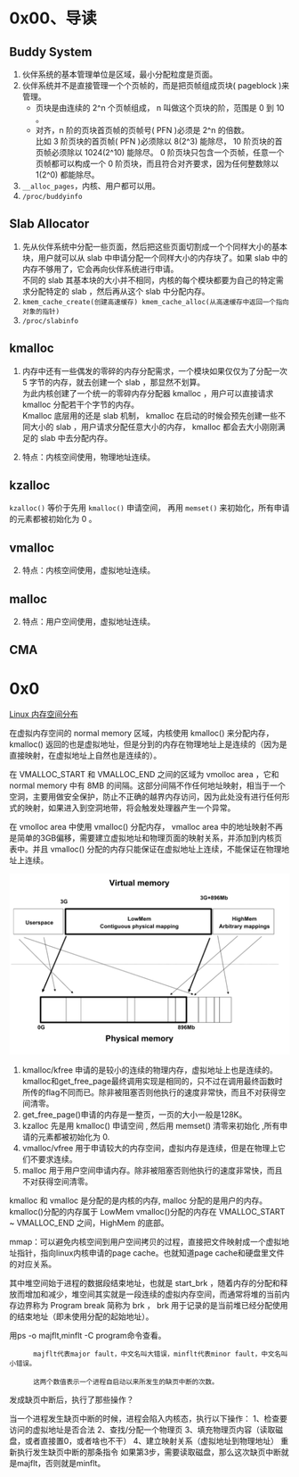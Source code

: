 # 0x00、导读

## Buddy System

1. 伙伴系统的基本管理单位是区域，最小分配粒度是页面。
2. 伙伴系统并不是直接管理一个个页帧的，而是把页帧组成页块( pageblock )来管理。
    - 页块是由连续的 2^n 个页帧组成， n 叫做这个页块的阶，范围是 0 到 10 。
    - 对齐，n 阶的页块首页帧的页帧号( PFN )必须是 2^n 的倍数。  
        比如 3 阶页块的首页帧( PFN )必须除以 8(2^3) 能除尽， 10 阶页块的首页帧必须除以 1024(2^10) 能除尽。 0 阶页块只包含一个页帧，任意一个页帧都可以构成一个 0 阶页块，而且符合对齐要求，因为任何整数除以 1(2^0) 都能除尽。
3. `__alloc_pages`，内核、用户都可以用。
4. `/proc/buddyinfo`

## Slab Allocator

1. 先从伙伴系统中分配一些页面，然后把这些页面切割成一个个同样大小的基本块，用户就可以从 slab 中申请分配一个同样大小的内存块了。如果 slab 中的内存不够用了，它会再向伙伴系统进行申请。  
不同的 slab 其基本块的大小并不相同，内核的每个模块都要为自己的特定需求分配特定的 slab ，然后再从这个 slab 中分配内存。
2. `kmem_cache_create(创建高速缓存) kmem_cache_alloc(从高速缓存中返回一个指向对象的指针)`
3. `/proc/slabinfo`

## kmalloc

1. 内存中还有一些偶发的零碎的内存分配需求，一个模块如果仅仅为了分配一次 5 字节的内存，就去创建一个 slab ，那显然不划算。  
为此内核创建了一个统一的零碎内存分配器 kmalloc ，用户可以直接请求 kmalloc 分配若干个字节的内存。  
Kmalloc 底层用的还是 slab 机制， kmalloc 在启动的时候会预先创建一些不同大小的 slab ，用户请求分配任意大小的内存， kmalloc 都会去大小刚刚满足的 slab 中去分配内存。

2. 特点：内核空间使用，物理地址连续。

## kzalloc

`kzalloc()` 等价于先用 `kmalloc()` 申请空间， 再用 `memset()` 来初始化，所有申请的元素都被初始化为 0 。

## vmalloc

2. 特点：内核空间使用，虚拟地址连续。

## malloc

2. 特点：用户空间使用，虚拟地址连续。

## CMA

# 0x0

[Linux 内存空间分布](./Linux%20%E5%86%85%E5%AD%98%E7%A9%BA%E9%97%B4%E5%88%86%E5%B8%83.md)

在虚拟内存空间的 normal memory 区域，内核使用 kmalloc() 来分配内存， kmalloc() 返回的也是虚拟地址，但是分到的内存在物理地址上是连续的（因为是直接映射，在虚拟地址上自然也是连续的）。

在 VMALLOC_START 和 VMALLOC_END 之间的区域为 vmolloc area ，它和 normal memory 中有 8MB 的间隔。这部分间隔不作任何地址映射，相当于一个空洞，主要用做安全保护，防止不正确的越界内存访问，因为此处没有进行任何形式的映射，如果进入到空洞地带，将会触发处理器产生一个异常。

在 vmolloc area 中使用 vmalloc() 分配内存， vmalloc area 中的地址映射不再是简单的3GB偏移，需要建立虚拟地址和物理页面的映射关系，并添加到内核页表中。并且 vmalloc() 分配的内存只能保证在虚拟地址上连续，不能保证在物理地址上连续。


![1](../../pic/linux/memory/kernel-virtmem-map.png)


1. kmalloc/kfree 申请的是较小的连续的物理内存，虚拟地址上也是连续的。kmalloc和get_free_page最终调用实现是相同的，只不过在调用最终函数时所传的flag不同而已。除非被阻塞否则他执行的速度非常快，而且不对获得空间清零。
2. get_free_page()申请的内存是一整页，一页的大小一般是128K。
3. kzalloc 先是用 kmalloc() 申请空间 , 然后用 memset() 清零来初始化 ,所有申请的元素都被初始化为 0.
4. vmalloc/vfree 用于申请较大的内存空间，虚拟内存是连续，但是在物理上它们不要求连续。
5. malloc 用于用户空间申请内存。除非被阻塞否则他执行的速度非常快，而且不对获得空间清零。

kmalloc 和 vmalloc 是分配的是内核的内存, malloc 分配的是用户的内存。
kmalloc()分配的内存属于 LowMem
vmalloc()分配的内存在 VMALLOC_START ~ VMALLOC_END 之间，HighMem 的底部。

mmap：可以避免内核空间到用户空间拷贝的过程，直接把文件映射成一个虚拟地址指针，指向linux内核申请的page cache。也就知道page cache和硬盘里文件的对应关系。

其中堆空间始于进程的数据段结束地址，也就是 start_brk ，随着内存的分配和释放而增加和减少，堆空间其实就是一段连续的虚拟内存空间，而通常将堆的当前内存边界称为 Program break 简称为 brk ， brk 用于记录的是当前堆已经分配使用的结束地址（即未使用分配的起始地址）。


用ps -o majflt,minflt -C program命令查看。

          majflt代表major fault，中文名叫大错误，minflt代表minor fault，中文名叫小错误。

          这两个数值表示一个进程自启动以来所发生的缺页中断的次数。

发成缺页中断后，执行了那些操作？

当一个进程发生缺页中断的时候，进程会陷入内核态，执行以下操作： 
1、检查要访问的虚拟地址是否合法 
2、查找/分配一个物理页 
3、填充物理页内容（读取磁盘，或者直接置0，或者啥也不干） 
4、建立映射关系（虚拟地址到物理地址） 
重新执行发生缺页中断的那条指令 
如果第3步，需要读取磁盘，那么这次缺页中断就是majflt，否则就是minflt。 